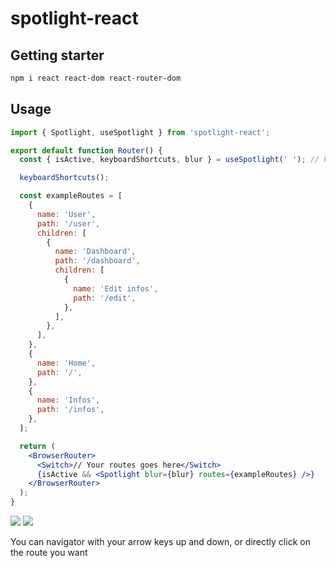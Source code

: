 # spotlight-react

## Getting starter

```sh
npm i react react-dom react-router-dom
```

## Usage

```jsx
import { Spotlight, useSpotlight } from 'spotlight-react';

export default function Router() {
  const { isActive, keyboardShortcuts, blur } = useSpotlight(' '); // keyboard shortcut combined to ctrlKey

  keyboardShortcuts();

  const exampleRoutes = [
    {
      name: 'User',
      path: '/user',
      children: [
        {
          name: 'Dashboard',
          path: '/dashboard',
          children: [
            {
              name: 'Edit infos',
              path: '/edit',
            },
          ],
        },
      ],
    },
    {
      name: 'Home',
      path: '/',
    },
    {
      name: 'Infos',
      path: '/infos',
    },
  ];

  return (
    <BrowserRouter>
      <Switch>// Your routes goes here</Switch>
      {isActive && <Spotlight blur={blur} routes={exampleRoutes} />}
    </BrowserRouter>
  );
}
```

![](https://i.imgur.com/i5hSES2.png)
![](https://i.imgur.com/HX4xCEs.png)

You can navigator with your arrow keys up and down, or directly click on the route you want
